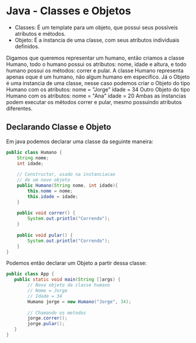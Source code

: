 # Java - Classes e Objetos

- Classes: É um template para um objeto, que possui seus possíveis atributos e métodos.
- Objeto: É a instancia de uma classe, com seus atributos individuais definidos.

Digamos que queremos representar um humano, então criamos a classe Humano, todo o humano possui os atributos: nome, idade e altura, e todo humano possui os métodos: correr e pular. A classe Humano representa apenas oque é um humano, não algum humano em especifico.
Já o Objeto é uma instancia de uma classe, nesse caso podemos criar o Objeto do tipo Humano com os atributos: 
nome = "Jorge"
idade = 34
Outro Objeto do tipo Humano com os atributos:
nome = "Ana"
idade = 20
Ambas as instancias podem executar os métodos correr e pular, mesmo possuindo atributos diferentes.

## Declarando Classe e Objeto
Em java podemos declarar uma classe da seguinte maneira:
```java
public class Humano {
	String nome;
	int idade;
	
	// Constructor, usado na instanciacao
	// de um novo objeto
	public Humano(String nome, int idade){
		this.nome = nome;
		this.idade = idade;
	}
	
	public void correr() {
		System.out.println("Correndo");
	}
	
	public void pular() {
		System.out.println("Correndo");
	}
}
```

Podemos então declarar um Objeto a partir dessa classe:
```java
public class App {
   public static void main(String []args) {
		// Novo objeto da classe humano
		// Nome = Jorge
		// Idade = 34
		Humano jorge = new Humano("Jorge", 34);
		
		// Chamando os metodos
		jorge.correr();
		jorge.pular();
   }
}
```